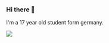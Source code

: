 ### Hi there 👋
I'm a 17 year old student form germany.


<img align="center" src="https://github-readme-stats.vercel.app/api/<pin>/?username=<Lenny-del>&theme=<>" />
